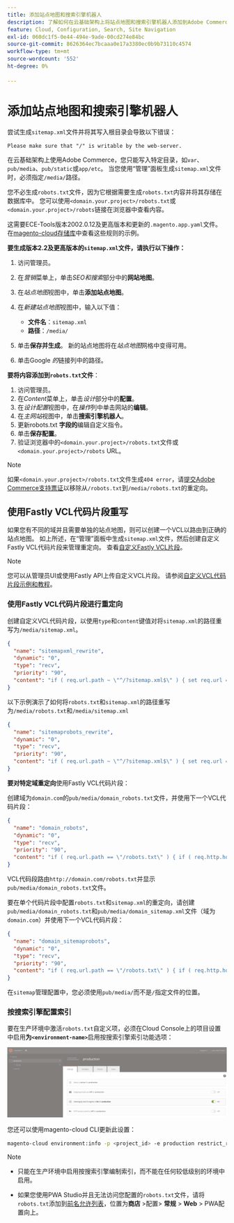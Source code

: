 ```yaml
---
title: 添加站点地图和搜索引擎机器人
description: 了解如何在云基础架构上将站点地图和搜索引擎机器人添加到Adobe Commerce。
feature: Cloud, Configuration, Search, Site Navigation
exl-id: 060dc1f5-0e44-494e-9ade-00cd274e84bc
source-git-commit: 8626364ec7bcaaa0e17a3380ec0b9b73110c4574
workflow-type: tm+mt
source-wordcount: '552'
ht-degree: 0%

---
```


# 添加站点地图和搜索引擎机器人

尝试生成`sitemap.xml`文件并将其写入根目录会导致以下错误：

```
Please make sure that "/" is writable by the web-server.
```

在云基础架构上使用Adobe Commerce，您只能写入特定目录，如`var`、`pub/media`、`pub/static`或`app/etc`。 当您使用“管理”面板生成`sitemap.xml`文件时，必须指定`/media/`路径。

您不必生成`robots.txt`文件，因为它根据需要生成`robots.txt`内容并将其存储在数据库中。 您可以使用`<domain.your.project>/robots.txt`或`<domain.your.project>/robots`链接在浏览器中查看内容。

这需要ECE-Tools版本2002.0.12及更高版本和更新的`.magento.app.yaml`文件。 在[magento-cloud存储库](https://github.com/magento/magento-cloud/blob/master/.magento.app.yaml#L43-L49)中查看这些规则的示例。

**要生成版本2.2及更高版本的`sitemap.xml`文件，请执行以下操作：**

1. 访问管理员。
1. 在&#x200B;_营销_&#x200B;菜单上，单击&#x200B;_SEO和搜索_&#x200B;部分中的&#x200B;**网站地图**。
1. 在&#x200B;_站点地图_&#x200B;视图中，单击&#x200B;**添加站点地图**。
1. 在&#x200B;_新建站点地图_&#x200B;视图中，输入以下值：

   - **文件名**：`sitemap.xml`
   - **路径**：`/media/`

1. 单击&#x200B;**保存并生成**。 新的站点地图将在&#x200B;_站点地图_&#x200B;网格中变得可用。
1. 单击Google _的_&#x200B;链接列中的路径。

**要将内容添加到`robots.txt`文件**：

1. 访问管理员。
1. 在&#x200B;_Content_&#x200B;菜单上，单击&#x200B;_设计_&#x200B;部分中的&#x200B;**配置**。
1. 在&#x200B;_设计配置_&#x200B;视图中，在&#x200B;_操作_&#x200B;列中单击网站的&#x200B;**编辑**。
1. 在&#x200B;_主网站_&#x200B;视图中，单击&#x200B;**搜索引擎机器人**。
1. 更新robots.txt **字段的**&#x200B;编辑自定义指令。
1. 单击&#x200B;**保存配置**。
1. 验证浏览器中的`<domain.your.project>/robots.txt`文件或`<domain.your.project>/robots` URL。

>[!NOTE]
>
>如果`<domain.your.project>/robots.txt`文件生成`404 error`，请[提交Adobe Commerce支持票证](https://experienceleague.adobe.com/docs/commerce-knowledge-base/kb/help-center-guide/magento-help-center-user-guide.html?lang=zh-Hans#submit-ticket)以移除从`/robots.txt`到`/media/robots.txt`的重定向。

## 使用Fastly VCL代码片段重写

如果您有不同的域并且需要单独的站点地图，则可以创建一个VCL以路由到正确的站点地图。 如上所述，在“管理”面板中生成`sitemap.xml`文件，然后创建自定义Fastly VCL代码片段来管理重定向。 查看[自定义Fastly VCL片段](../cdn/fastly-vcl-custom-snippets.md)。

>[!NOTE]
>
> 您可以从管理员UI或使用Fastly API上传自定义VCL片段。 请参阅[自定义VCL代码片段示例和教程](../cdn/fastly-vcl-custom-snippets.md#example-vcl-snippet-code)。

### 使用Fastly VCL代码片段进行重定向

创建自定义VCL代码片段，以使用`type`和`content`键值对将`sitemap.xml`的路径重写为`/media/sitemap.xml`。

```json
{
  "name": "sitemapxml_rewrite",
  "dynamic": "0",
  "type": "recv",
  "priority": "90",
  "content": "if ( req.url.path ~ \"^/?sitemap.xml$\" ) { set req.url = \"/media/sitemap.xml\"; }"
}
```

以下示例演示了如何将`robots.txt`和`sitemap.xml`的路径重写为`/media/robots.txt`和`/media/sitemap.xml`

```json
{
  "name": "sitemaprobots_rewrite",
  "dynamic": "0",
  "type": "recv",
  "priority": "90",
  "content": "if ( req.url.path ~ \"^/?sitemap.xml$\" ) { set req.url = \"/media/sitemap.xml\"; } else if (req.url.path ~ \"^/?robots.txt$\") { set req.url = \"/media/robots.txt\";}"
}
```

**要对特定域重定向**&#x200B;使用Fastly VCL代码片段：

创建域为`domain.com`的`pub/media/domain_robots.txt`文件，并使用下一个VCL代码片段：

```json
{
  "name": "domain_robots",
  "dynamic": "0",
  "type": "recv",
  "priority": "90",
  "content": "if ( req.url.path == \"/robots.txt\" ) { if ( req.http.host ~ \"(domain).com$\" ) { set req.url = \"/media/\" re.group.1 \"_robots.txt\"; }}"
}
```

VCL代码段路由`http://domain.com/robots.txt`并显示`pub/media/domain_robots.txt`文件。

要在单个代码片段中配置`robots.txt`和`sitemap.xml`的重定向，请创建`pub/media/domain_robots.txt`和`pub/media/domain_sitemap.xml`文件（域为`domain.com`）并使用下一个VCL代码片段：

```json
{
  "name": "domain_sitemaprobots",
  "dynamic": "0",
  "type": "recv",
  "priority": "90",
  "content": "if ( req.url.path == \"/robots.txt\" ) { if ( req.http.host ~ \"(domain).com$\" ) { set req.url = \"/media/\" re.group.1 \"_robots.txt\"; }} else if ( req.url.path == \"/sitemap.xml\" ) { if ( req.http.host ~ \"(domain).com$\" ) {  set req.url = \"/media/\" re.group.1 \"_sitemap.xml\"; }}"
}
```

在`sitemap`管理配置中，您必须使用`pub/media/`而不是`/`指定文件的位置。

### 按搜索引擎配置索引

要在生产环境中激活`robots.txt`自定义项，必须在Cloud Console上的项目设置中启用&#x200B;**为`<environment-name>`**&#x200B;启用按搜索引擎索引功能选项：

![使用[!DNL Cloud Console]管理环境](../../assets/robots-indexing-by-search-engine.png)

您还可以使用magento-cloud CLI更新此设置：

```bash
magento-cloud environment:info -p <project_id> -e production restrict_robots false
```

>[!NOTE]
>
>- 只能在生产环境中启用按搜索引擎编制索引，而不能在任何较低级别的环境中启用。
>
>- 如果您使用PWA Studio并且无法访问您配置的`robots.txt`文件，请将`robots.txt`添加到[前名允许列表](https://github.com/magento/magento2-upward-connector#front-name-allowlist)，位置为&#x200B;**商店** >配置> **常规** > **Web** > PWA配置向上。

